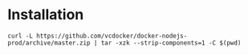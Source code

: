 # Installation

```
curl -L https://github.com/vcdocker/docker-nodejs-prod/archive/master.zip | tar -xzk --strip-components=1 -C $(pwd)
```